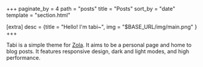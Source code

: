 +++
paginate_by = 4
path = "posts"
title = "Posts"
sort_by = "date"
template = "section.html"

[extra]
desc = {title = "Hello! I'm tabi~", img = "$BASE_URL/img/main.png" }
+++

Tabi is a simple theme for [Zola](https://www.getzola.org/). It aims to be a personal page and home to blog posts. It features responsive design, dark and light modes, and high performance.

